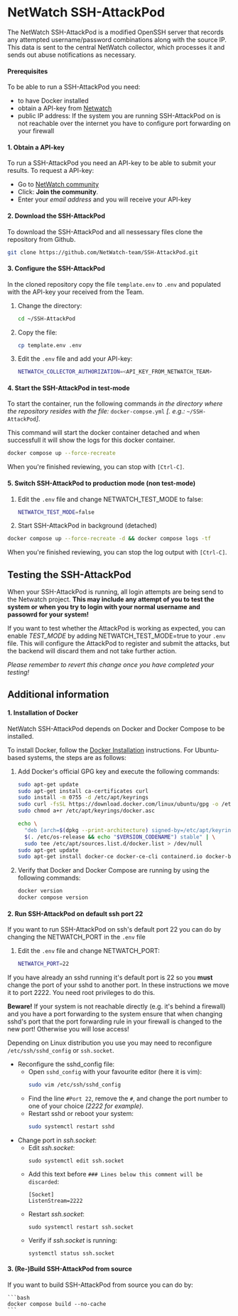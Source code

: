 # NetWatch SSH-AttackPod 

The NetWatch SSH-AttackPod is a modified OpenSSH server that records any attempted username/password combinations along with the source IP. This data is sent to the central NetWatch collector, which processes it and sends out abuse notifications as necessary.

#### Prerequisites
To be able to run a SSH-AttackPod you need: 

 - to have Docker installed
 - obtain a API-key from [Netwatch](https://community.netwatch.team/)
 - public IP address: If the system you are running SSH-AttackPod on is not reachable over the internet you have to configure port forwarding on your firewall

 
#### 1. Obtain a API-key

To run a SSH-AttackPod you need an API-key to be able to submit your results. To request a API-key:

 - Go to [NetWatch community](https://community.netwatch.team/community)
 - Click: **Join the community**. 
 - Enter your *email address* and you will receive your API-key

#### 2. Download the SSH-AttackPod

To download the SSH-AttackPod and all nessessary files clone the repository from Github.

```bash
git clone https://github.com/NetWatch-team/SSH-AttackPod.git
```

#### 3. Configure the SSH-AttackPod

In the cloned repository copy the file `template.env` to `.env` and populated with the API-key your received from the Team.

 1. Change the directory:

    ```bash
    cd ~/SSH-AttackPod
    ```
 2. Copy the file:

    ```bash
    cp template.env .env
    ```
 3. Edit the `.env` file and add your API-key:

    ```bash
    NETWATCH_COLLECTOR_AUTHORIZATION=<API_KEY_FROM_NETWATCH_TEAM>
    ```

#### 4. Start the SSH-AttackPod in test-mode
To start the container, run the following commands *in the directory where the repository resides with the file:* `docker-compse.yml` *\[. e.g.:* `~/SSH-AttackPod`*\]*.

This command will start the docker container detached and when successfull it will show the logs for this docker container. 

```bash
docker compose up --force-recreate
```
When you're finished reviewing, you can stop with `[Ctrl-C]`.

#### 5. Switch SSH-AttackPod to production mode (non test-mode)

 1. Edit the `.env` file and change NETWATCH_TEST_MODE to false:

    ```bash
    NETWATCH_TEST_MODE=false
    ```
 2. Start SSH-AttackPod in background (detached)

```bash
docker compose up --force-recreate -d && docker compose logs -tf
```
When you're finished reviewing, you can stop the log output with `[Ctrl-C]`.

## Testing the SSH-AttackPod

When your SSH-AttackPod is running, all login attempts are being send to the Netwatch project. **This may include any attempt of you to test the system or when you try to login with your normal username and passowrd for your system!**

If you want to test whether the AttackPod is working as expected, you can enable *TEST_MODE* by adding NETWATCH_TEST_MODE=true to your `.env` file. This will configure the AttackPod to register and submit the attacks, but the backend will discard them and not take further action.

*Please remember to revert this change once you have completed your testing!*


## Additional information

#### 1. Installation of Docker

NetWatch SSH-AttackPod depends on Docker and Docker Compose to be installed. 

To install Docker, follow the [Docker Installation](https://docs.docker.com/engine/install/) instructions. For Ubuntu-based systems, the steps are as follows:

 1. Add Docker's official GPG key and execute the following commands:
 
    ```bash
    sudo apt-get update
    sudo apt-get install ca-certificates curl
    sudo install -m 0755 -d /etc/apt/keyrings
    sudo curl -fsSL https://download.docker.com/linux/ubuntu/gpg -o /etc/apt/keyrings/docker.asc
    sudo chmod a+r /etc/apt/keyrings/docker.asc

    echo \
      "deb [arch=$(dpkg --print-architecture) signed-by=/etc/apt/keyrings/docker.asc] https://download.docker.com/linux/ubuntu \
      $(. /etc/os-release && echo "$VERSION_CODENAME") stable" | \
      sudo tee /etc/apt/sources.list.d/docker.list > /dev/null
    sudo apt-get update
    sudo apt-get install docker-ce docker-ce-cli containerd.io docker-buildx-plugin docker-compose-plugin
    ```
 2. Verify that Docker and Docker Compose are running by using the following commands:

    ```bash
    docker version
    docker compose version
    ```

#### 2. Run SSH-AttackPod on default ssh port 22

If you want to run SSH-AttackPod on ssh's default port 22 you can do by changing the NETWATCH_PORT in the `.env` file

 1. Edit the `.env` file and change NETWATCH_PORT:

    ```bash
    NETWATCH_PORT=22
    ```

If you have already an sshd running it's default port is 22 so you **must** change the port of your sshd to another port. In these instructions we move it to port 2222. You need root privileges to do this. 

**Beware!** If your system is not reachable directly (e.g. it's behind a firewall) and you have a port forwarding to the system ensure that when changing sshd's port that the port forwarding rule in your firewall is changed to the new port! Otherwise you will lose access! 

Depending on Linux distribution you use you may need to reconfigure `/etc/ssh/sshd_config` or `ssh.socket`. 

 + Reconfigure the sshd_config file:
   - Open `sshd_config` with your favourite editor (here it is vim): 
     ```bash
     sudo vim /etc/ssh/sshd_config
     ```
   - Find the line `#Port 22`, remove the `#`, and change the port number to one of your choice *(2222 for example)*. 
   - Restart sshd or reboot your system: 
     ```bash
     sudo systemctl restart sshd
     ```
 + Change port in *ssh.socket*:
   - Edit *ssh.socket*:
     ```
     sudo systemctl edit ssh.socket
     ```
   - Add this text before `### Lines below this comment will be discarded`:
     ```
     [Socket]
     ListenStream=2222
     ```
   - Restart *ssh.socket*:
     ```
     sudo systemctl restart ssh.socket
     ```
   - Verify if *ssh.socket* is running:
     ```
     systemctl status ssh.socket
     ```

#### 3. (Re-)Build SSH-AttackPod from source

If you want to build SSH-AttackPod from source you can do by: 

    ```bash
    docker compose build --no-cache
    ```
